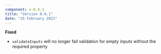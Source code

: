 ```yaml
---
component: v-0.6.1
title: "Version 0.6.1"
date: "25 February 2022"
---
```


**Fixed**

- `validateInputs` will no longer fail validation for empty inputs without the required property
